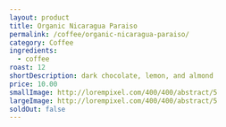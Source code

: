 ```yaml
---
layout: product
title: Organic Nicaragua Paraiso
permalink: /coffee/organic-nicaragua-paraiso/
category: Coffee
ingredients:
  - coffee
roast: 12
shortDescription: dark chocolate, lemon, and almond
price: 10.00
smallImage: http://lorempixel.com/400/400/abstract/5
largeImage: http://lorempixel.com/400/400/abstract/5
soldOut: false
---  
```

